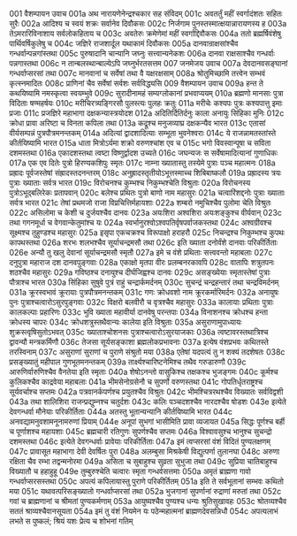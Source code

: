 001	वैशम्पायन उवाच
001a	अथ नारायणेनेन्द्रश्चकार सह संविदम्
001c	अवतर्तुं महीं स्वर्गादंशतः सहितः सुरैः
002a	आदिश्य च स्वयं शक्रः सर्वानेव दिवौकसः
002c	निर्जगाम पुनस्तस्मात्क्षयान्नारायणस्य ह
003a	तेऽमरारिविनाशाय सर्वलोकहिताय च
003c	अवतेरुः क्रमेणेमां महीं स्वर्गाद्दिवौकसः
004a	ततो ब्रह्मर्षिवंशेषु पार्थिवर्षिकुलेषु च
004c	जज्ञिरे राजशार्दूल यथाकामं दिवौकसः
005a	दानवान्राक्षसांश्चैव गन्धर्वान्पन्नगांस्तथा
005c	पुरुषादानि चान्यानि जघ्नुः सत्त्वान्यनेकशः
006a	दानवा राक्षसाश्चैव गन्धर्वाः पन्नगास्तथा
006c	न तान्बलस्थान्बाल्येऽपि जघ्नुर्भरतसत्तम
007	जनमेजय उवाच
007a	देवदानवसङ्घानां गन्धर्वाप्सरसां तथा
007c	मानवानां च सर्वेषां तथा वै यक्षरक्षसाम्
008a	श्रोतुमिच्छामि तत्त्वेन सम्भवं कृत्स्नमादितः
008c	प्राणिनां चैव सर्वेषां सर्वशः सर्वविद्ध्यसि
009	वैशम्पायन उवाच
009a	हन्त ते कथयिष्यामि नमस्कृत्वा स्वयम्भुवे
009c	सुरादीनामहं सम्यग्लोकानां प्रभवाप्ययम्
010a	ब्रह्मणो मानसाः पुत्रा विदिताः षण्महर्षयः
010c	मरीचिरत्र्यङ्गिरसौ पुलस्त्यः पुलहः क्रतुः
011a	मरीचेः कश्यपः पुत्रः कश्यपात्तु इमाः प्रजाः
011c	प्रजज्ञिरे महाभागा दक्षकन्यास्त्रयोदश
012a	अदितिर्दितिर्दनुः काला अनायुः सिंहिका मुनिः
012c	क्रोधा प्रावा अरिष्टा च विनता कपिला तथा
013a	कद्रूश्च मनुजव्याघ्र दक्षकन्यैव भारत
013c	एतासां वीर्यसम्पन्नं पुत्रपौत्रमनन्तकम्
014a	अदित्यां द्वादशादित्याः सम्भूता भुवनेश्वराः
014c	ये राजन्नामतस्तांस्ते कीर्तयिष्यामि भारत
015a	धाता मित्रोऽर्यमा शक्रो वरुणश्चांश एव च
015c	भगो विवस्वान्पूषा च सविता दशमस्तथा
016a	एकादशस्तथा त्वष्टा विष्णुर्द्वादश उच्यते
016c	जघन्यजः स सर्वेषामादित्यानां गुणाधिकः
017a	एक एव दितेः पुत्रो हिरण्यकशिपुः स्मृतः
017c	नाम्ना ख्यातास्तु तस्येमे पुत्राः पञ्च महात्मनः
018a	प्रह्रादः पूर्वजस्तेषां संह्रादस्तदनन्तरम्
018c	अनुह्रादस्तृतीयोऽभूत्तस्माच्च शिबिबाष्कलौ
019a	प्रह्रादस्य त्रयः पुत्राः ख्याताः सर्वत्र भारत
019c	विरोचनश्च कुम्भश्च निकुम्भश्चेति विश्रुताः
020a	विरोचनस्य पुत्रोऽभूद्बलिरेकः प्रतापवान्
020c	बलेश्च प्रथितः पुत्रो बाणो नाम महासुरः
021a	चत्वारिंशद्दनोः पुत्राः ख्याताः सर्वत्र भारत
021c	तेषां प्रथमजो राजा विप्रचित्तिर्महायशाः
022a	शम्बरो नमुचिश्चैव पुलोमा चेति विश्रुतः
022c	असिलोमा च केशी च दुर्जयश्चैव दानवः
023a	अयःशिरा अश्वशिरा अयःशङ्कुश्च वीर्यवान्
023c	तथा गगनमूर्धा च वेगवान्केतुमांश्च यः
024a	स्वर्भानुरश्वोऽश्वपतिर्वृषपर्वाजकस्तथा
024c	अश्वग्रीवश्च सूक्ष्मश्च तुहुण्डश्च महासुरः
025a	इसृपा एकचक्रश्च विरूपाक्षो हराहरौ
025c	निचन्द्रश्च निकुम्भश्च कुपथः कापथस्तथा
026a	शरभः शलभश्चैव सूर्याचन्द्रमसौ तथा
026c	इति ख्याता दनोर्वंशे दानवाः परिकीर्तिताः
026e	अन्यौ तु खलु देवानां सूर्याचन्द्रमसौ स्मृतौ
027a	इमे च वंशे प्रथिताः सत्त्ववन्तो महाबलाः
027c	दनुपुत्रा महाराज दश दानवपुङ्गवाः
028a	एकाक्षो मृतपा वीरः प्रलम्बनरकावपि
028c	वातापिः शत्रुतपनः शठश्चैव महासुरः
029a	गविष्ठश्च दनायुश्च दीर्घजिह्वश्च दानवः
029c	असङ्ख्येयाः स्मृतास्तेषां पुत्राः पौत्राश्च भारत
030a	सिंहिका सुषुवे पुत्रं राहुं चन्द्रार्कमर्दनम्
030c	सुचन्द्रं चन्द्रहन्तारं तथा चन्द्रविमर्दनम्
031a	क्रूरस्वभावं क्रूरायाः पुत्रपौत्रमनन्तकम्
031c	गणः क्रोधवशो नाम क्रूरकर्मारिमर्दनः
032a	अनायुषः पुनः पुत्राश्चत्वारोऽसुरपुङ्गवाः
032c	विक्षरो बलवीरौ च वृत्रश्चैव महासुरः
033a	कालायाः प्रथिताः पुत्राः कालकल्पाः प्रहारिणः
033c	भुवि ख्याता महावीर्या दानवेषु परन्तपाः
034a	विनाशनश्च क्रोधश्च हन्ता क्रोधस्य चापरः
034c	क्रोधशत्रुस्तथैवान्यः कालेया इति विश्रुताः
035a	असुराणामुपाध्यायः शुक्रस्त्वृषिसुतोऽभवत्
035c	ख्याताश्चोशनसः पुत्राश्चत्वारोऽसुरयाजकाः
036a	त्वष्टावरस्तथात्रिश्च द्वावन्यौ मन्त्रकर्मिणौ
036c	तेजसा सूर्यसङ्काशा ब्रह्मलोकप्रभावनाः
037a	इत्येष वंशप्रभवः कथितस्ते तरस्विनाम्
037c	असुराणां सुराणां च पुराणे संश्रुतो मया
038a	एतेषां यदपत्यं तु न शक्यं तदशेषतः
038c	प्रसङ्ख्यातुं महीपाल गुणभूतमनन्तकम्
039a	तार्क्ष्यश्चारिष्टनेमिश्च तथैव गरुडारुणौ
039c	आरुणिर्वारुणिश्चैव वैनतेया इति स्मृताः
040a	शेषोऽनन्तो वासुकिश्च तक्षकश्च भुजङ्गमः
040c	कूर्मश्च कुलिकश्चैव काद्रवेया महाबलाः
041a	भीमसेनोग्रसेनौ च सुपर्णो वरुणस्तथा
041c	गोपतिर्धृतराष्ट्रश्च सूर्यवर्चाश्च सप्तमः
042a	पत्रवानर्कपर्णश्च प्रयुतश्चैव विश्रुतः
042c	भीमश्चित्ररथश्चैव विख्यातः सर्वविद्वशी
043a	तथा शालिशिरा राजन्प्रद्युम्नश्च चतुर्दशः
043c	कलिः पञ्चदशश्चैव नारदश्चैव षोडशः
043e	इत्येते देवगन्धर्वा मौनेयाः परिकीर्तिताः
044a	अतस्तु भूतान्यन्यानि कीर्तयिष्यामि भारत
044c	अनवद्यामनुवशामनूनामरुणां प्रियाम्
044e	अनूपां सुभगां भासीमिति प्रावा व्यजायत
045a	सिद्धः पूर्णश्च बर्ही च पूर्णाशश्च महायशाः
045c	ब्रह्मचारी रतिगुणः सुपर्णश्चैव सप्तमः
046a	विश्वावसुश्च भानुश्च सुचन्द्रो दशमस्तथा
046c	इत्येते देवगन्धर्वाः प्रावेयाः परिकीर्तिताः
047a	इमं त्वप्सरसां वंशं विदितं पुण्यलक्षणम्
047c	प्रावासूत महाभागा देवी देवर्षितः पुरा
048a	अलम्बुसा मिश्रकेषी विद्युत्पर्णा तुलानघा
048c	अरुणा रक्षिता चैव रम्भा तद्वन्मनोरमा
049a	असिता च सुबाहुश्च सुव्रता सुभुजा तथा
049c	सुप्रिया चातिबाहुश्च विख्यातौ च हहाहुहू
049e	तुम्बुरुश्चेति चत्वारः स्मृता गन्धर्वसत्तमाः
050a	अमृतं ब्राह्मणा गावो गन्धर्वाप्सरसस्तथा
050c	अपत्यं कपिलायास्तु पुराणे परिकीर्तितम्
051a	इति ते सर्वभूतानां सम्भवः कथितो मया
051c	यथावत्परिसङ्ख्यातो गन्धर्वाप्सरसां तथा
052a	भुजगानां सुपर्णानां रुद्राणां मरुतां तथा
052c	गवां च ब्राह्मणानां च श्रीमतां पुण्यकर्मणाम्
053a	आयुष्यश्चैव पुण्यश्च धन्यः श्रुतिसुखावहः
053c	श्रोतव्यश्चैव सततं श्राव्यश्चैवानसूयता
054a	इमं तु वंशं नियमेन यः पठेन्महात्मनां ब्राह्मणदेवसन्निधौ
054c	अपत्यलाभं लभते स पुष्कलं; श्रियं यशः प्रेत्य च शोभनां गतिम् 
